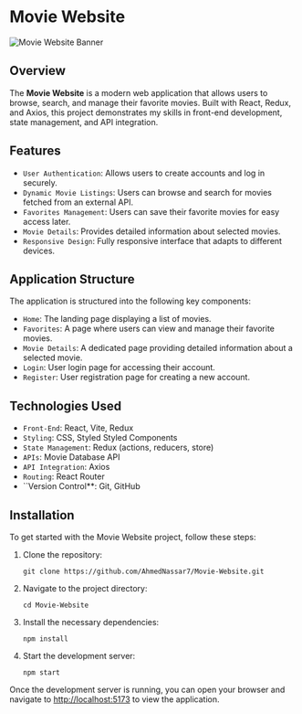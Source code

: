 # Movie Website

![Movie Website Banner](path/to/your/image.png) <!-- Replace with the actual path to your project image -->

## Overview

The **Movie Website** is a modern web application that allows users to browse, search, and manage their favorite movies. Built with React, Redux, and Axios, this project demonstrates my skills in front-end development, state management, and API integration.

## Features

- `User Authentication`: Allows users to create accounts and log in securely.
- `Dynamic Movie Listings`: Users can browse and search for movies fetched from an external API.
- `Favorites Management`: Users can save their favorite movies for easy access later.
- `Movie Details`: Provides detailed information about selected movies.
- `Responsive Design`: Fully responsive interface that adapts to different devices.

## Application Structure

The application is structured into the following key components:

- `Home`: The landing page displaying a list of movies.
- `Favorites`: A page where users can view and manage their favorite movies.
- `Movie Details`: A dedicated page providing detailed information about a selected movie.
- `Login`: User login page for accessing their account.
- `Register`: User registration page for creating a new account.

## Technologies Used

- `Front-End`: React, Vite, Redux
- `Styling`: CSS, Styled Styled Components
- `State Management`: Redux (actions, reducers, store)
- `APIs`: Movie Database API  
- `API Integration`: Axios
- `Routing`: React Router
- ``Version Control**: Git, GitHub

## Installation

To get started with the Movie Website project, follow these steps:

1. Clone the repository:
   ```
   git clone https://github.com/AhmedNassar7/Movie-Website.git
   ```

2. Navigate to the project directory:
    ```
    cd Movie-Website
    ```

3. Install the necessary dependencies:
    ```
    npm install
    ```

4. Start the development server:
    ```
    npm start
    ```

Once the development server is running, you can open your browser and navigate to [http://localhost:5173](http://localhost:5173) to view the application.
